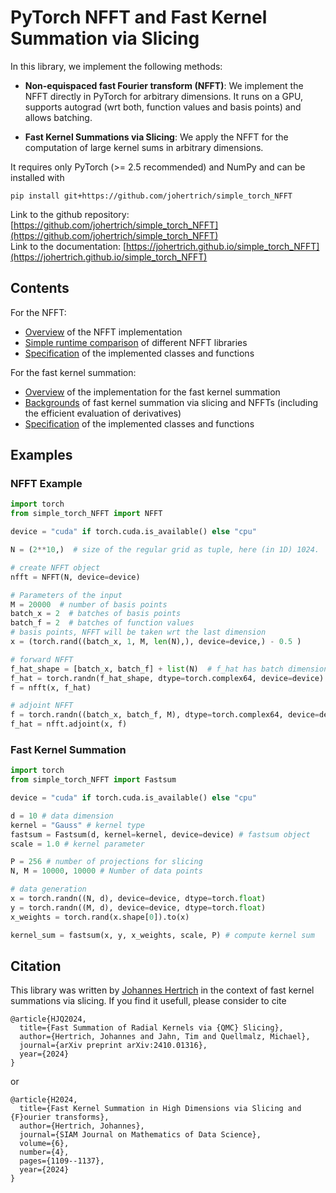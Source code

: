 # PyTorch NFFT and Fast Kernel Summation via Slicing

In this library, we implement the following methods:

- **Non-equispaced fast Fourier transform (NFFT)**: We implement the NFFT directly in PyTorch for arbitrary dimensions. It runs on a GPU, supports autograd (wrt both, function values and basis points)
and allows batching. 

- **Fast Kernel Summations via Slicing**: We apply the NFFT for the computation of large kernel sums in arbitrary dimensions.

It requires only PyTorch (>= 2.5 recommended) and NumPy and can be installed with
```
pip install git+https://github.com/johertrich/simple_torch_NFFT
```

Link to the github repository: [https://github.com/johertrich/simple_torch_NFFT](https://github.com/johertrich/simple_torch_NFFT)  
Link to the documentation: [https://johertrich.github.io/simple_torch_NFFT](https://johertrich.github.io/simple_torch_NFFT)

## Contents

For the NFFT:

- [Overview](docs/NFFT/overview.md) of the NFFT implementation
- [Simple runtime comparison](docs/NFFT/runtime.md) of different NFFT libraries
- [Specification](docs/NFFT/specification.md) of the implemented classes and functions

For the fast kernel summation:

- [Overview](docs/KernelSummation/overview.md) of the implementation for the fast kernel summation
- [Backgrounds](docs/KernelSummation/background.md) of fast kernel summation via slicing and NFFTs (including the efficient evaluation of derivatives)
- [Specification](docs/KernelSummation/specification.md) of the implemented classes and functions 


## Examples

### NFFT Example

```python
import torch
from simple_torch_NFFT import NFFT

device = "cuda" if torch.cuda.is_available() else "cpu"

N = (2**10,)  # size of the regular grid as tuple, here (in 1D) 1024.

# create NFFT object
nfft = NFFT(N, device=device)

# Parameters of the input
M = 20000  # number of basis points
batch_x = 2  # batches of basis points
batch_f = 2  # batches of function values
# basis points, NFFT will be taken wrt the last dimension
x = (torch.rand((batch_x, 1, M, len(N),), device=device,) - 0.5 )

# forward NFFT
f_hat_shape = [batch_x, batch_f] + list(N)  # f_hat has batch dimensions + grid dimensions
f_hat = torch.randn(f_hat_shape, dtype=torch.complex64, device=device)  # Fourier coefficients
f = nfft(x, f_hat)

# adjoint NFFT
f = torch.randn((batch_x, batch_f, M), dtype=torch.complex64, device=device)  # function values
f_hat = nfft.adjoint(x, f)
```

### Fast Kernel Summation

```python
import torch
from simple_torch_NFFT import Fastsum

device = "cuda" if torch.cuda.is_available() else "cpu"

d = 10 # data dimension
kernel = "Gauss" # kernel type
fastsum = Fastsum(d, kernel=kernel, device=device) # fastsum object
scale = 1.0 # kernel parameter

P = 256 # number of projections for slicing
N, M = 10000, 10000 # Number of data points

# data generation
x = torch.randn((N, d), device=device, dtype=torch.float)
y = torch.randn((M, d), device=device, dtype=torch.float)
x_weights = torch.rand(x.shape[0]).to(x)

kernel_sum = fastsum(x, y, x_weights, scale, P) # compute kernel sum
```

## Citation

This library was written by [Johannes Hertrich](https://johertrich.github.io) in the context of fast kernel summations via slicing.
If you find it usefull, please consider to cite

```
@article{HJQ2024,
  title={Fast Summation of Radial Kernels via {QMC} Slicing},
  author={Hertrich, Johannes and Jahn, Tim and Quellmalz, Michael},
  journal={arXiv preprint arXiv:2410.01316},
  year={2024}
}
```

or

```
@article{H2024,
  title={Fast Kernel Summation in High Dimensions via Slicing and {F}ourier transforms},
  author={Hertrich, Johannes},
  journal={SIAM Journal on Mathematics of Data Science},
  volume={6},
  number={4},
  pages={1109--1137},
  year={2024}
}
```
